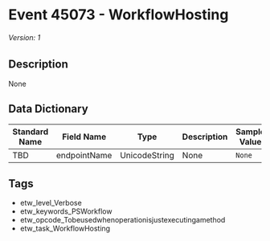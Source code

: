 # Event 45073 - WorkflowHosting
###### Version: 1

## Description
None

## Data Dictionary
|Standard Name|Field Name|Type|Description|Sample Value|
|---|---|---|---|---|
|TBD|endpointName|UnicodeString|None|`None`|

## Tags
* etw_level_Verbose
* etw_keywords_PSWorkflow
* etw_opcode_Tobeusedwhenoperationisjustexecutingamethod
* etw_task_WorkflowHosting